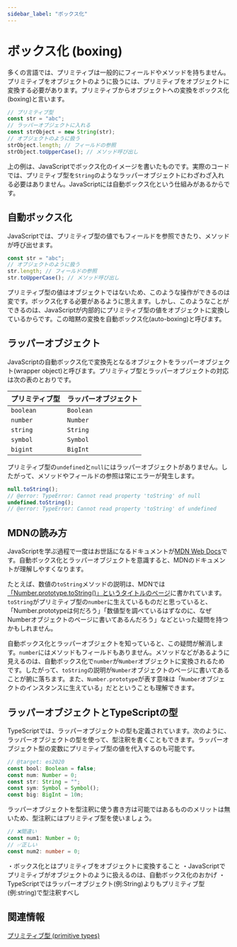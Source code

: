 ```yaml
---
sidebar_label: "ボックス化"
---
```


# ボックス化 (boxing)

多くの言語では、プリミティブは一般的にフィールドやメソッドを持ちません。プリミティブをオブジェクトのように扱うには、プリミティブをオブジェクトに変換する必要があります。プリミティブからオブジェクトへの変換をボックス化(boxing)と言います。

```js twoslash
// プリミティブ型
const str = "abc";
// ラッパーオブジェクトに入れる
const strObject = new String(str);
// オブジェクトのように扱う
strObject.length; // フィールドの参照
strObject.toUpperCase(); // メソッド呼び出し
```

上の例は、JavaScriptでボックス化のイメージを書いたものです。実際のコードでは、プリミティブ型を`String`のようなラッパーオブジェクトにわざわざ入れる必要はありません。JavaScriptには自動ボックス化という仕組みがあるからです。

## 自動ボックス化

JavaScriptでは、プリミティブ型の値でもフィールドを参照できたり、メソッドが呼び出せます。

```js twoslash
const str = "abc";
// オブジェクトのように扱う
str.length; // フィールドの参照
str.toUpperCase(); // メソッド呼び出し
```

プリミティブ型の値はオブジェクトではないため、このような操作ができるのは変です。ボックス化する必要があるように思えます。しかし、このようなことができるのは、JavaScriptが内部的にプリミティブ型の値をオブジェクトに変換しているからです。この暗黙の変換を自動ボックス化(auto-boxing)と呼びます。

## ラッパーオブジェクト

JavaScriptの自動ボックス化で変換先となるオブジェクトをラッパーオブジェクト(wrapper object)と呼びます。プリミティブ型とラッパーオブジェクトの対応は次の表のとおりです。

| プリミティブ型 | ラッパーオブジェクト |
| -------------- | -------------------- |
| `boolean`      | `Boolean`            |
| `number`       | `Number`             |
| `string`       | `String`             |
| `symbol`       | `Symbol`             |
| `bigint`       | `BigInt`             |

プリミティブ型の`undefined`と`null`にはラッパーオブジェクトがありません。したがって、メソッドやフィールドの参照は常にエラーが発生します。

```js twoslash
null.toString();
// @error: TypeError: Cannot read property 'toString' of null
undefined.toString();
// @error: TypeError: Cannot read property 'toString' of undefined
```

## MDNの読み方

JavaScriptを学ぶ過程で一度はお世話になるドキュメントが[MDN Web Docs](https://developer.mozilla.org/ja/docs/Web/JavaScript)です。自動ボックス化とラッパーオブジェクトを意識すると、MDNのドキュメントが理解しやすくなります。

たとえば、数値の`toString`メソッドの説明は、MDNでは[「Number.prototype.toString()」というタイトルのページ](https://developer.mozilla.org/ja/docs/Web/JavaScript/Reference/Global_Objects/Number/toString)に書かれています。`toString`がプリミティブ型の`number`に生えているものだと思っていると、「Number.prototypeは何だろう」「数値型を調べているはずなのに、なぜNumberオブジェクトのページに書いてあるんだろう」などといった疑問を持つかもしれません。

自動ボックス化とラッパーオブジェクトを知っていると、この疑問が解消します。`number`にはメソッドもフィールドもありません。メソッドなどがあるように見えるのは、自動ボックス化で`number`が`Number`オブジェクトに変換されるためです。したがって、`toString`の説明が`Number`オブジェクトのページに書いてあることが腑に落ちます。また、`Number.prototype`が表す意味は「`Number`オブジェクトのインスタンスに生えている」だとということも理解できます。

## ラッパーオブジェクトとTypeScriptの型

TypeScriptでは、ラッパーオブジェクトの型も定義されています。次のように、ラッパーオブジェクトの型を使って、型注釈を書くこともできます。ラッパーオブジェクト型の変数にプリミティブ型の値を代入するのも可能です。

```ts twoslash
// @target: es2020
const bool: Boolean = false;
const num: Number = 0;
const str: String = "";
const sym: Symbol = Symbol();
const big: BigInt = 10n;
```

ラッパーオブジェクトを型注釈に使う書き方は可能ではあるもののメリットは無いため、型注釈にはプリミティブ型を使いましょう。

```ts twoslash
// ❌間違い
const num1: Number = 0;
// ✅正しい
const num2: number = 0;
```

<TweetILearned>

・ボックス化とはプリミティブをオブジェクトに変換すること
・JavaScriptでプリミティブがオブジェクトのように扱えるのは、自動ボックス化のおかげ
・TypeScriptではラッパーオブジェクト(例:String)よりもプリミティブ型(例:string)で型注釈すべし

</TweetILearned>

## 関連情報

[プリミティブ型 (primitive types)](primitive-types.md)
